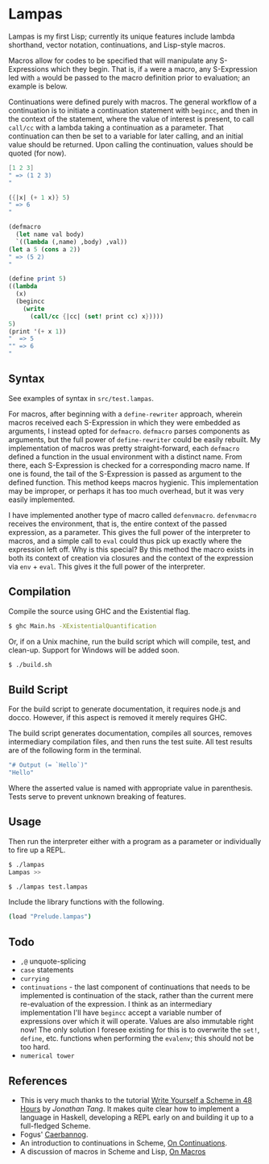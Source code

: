 Lampas
======
Lampas is my first Lisp; currently its unique features include lambda shorthand, vector notation, continuations, and Lisp-style macros. 

Macros allow for codes to be specified that will manipulate any S-Expressions which they begin. That is, if `a` were a macro, any S-Expression led with `a` would be passed to the macro definition prior to evaluation; an example is below. 

Continuations were defined purely with macros. The general workflow of a continuation is to initiate a continuation statement with `begincc`, and then in the context of the statement, where the value of interest is present, to call `call/cc` with a lambda taking a continuation as a parameter. That continuation can then be set to a variable for later calling, and an initial value should be returned. Upon calling the continuation, values should be quoted (for now).

```scheme
[1 2 3]
" => (1 2 3)
"

({|x| (+ 1 x)} 5)
" => 6
"

(defmacro 
  (let name val body) 
  `((lambda (,name) ,body) ,val))
(let a 5 (cons a 2))
" => (5 2)
"

(define print 5)    
((lambda 
  (x) 
  (begincc 
    (write 
      (call/cc {|cc| (set! print cc) x}))))
5)
(print '(+ x 1))
"  => 5
"" => 6
"
```

Syntax
------
See examples of syntax in `src/test.lampas`. 

For macros, after beginning with a `define-rewriter` approach, wherein macros received each S-Expression in which they were embedded as arguments, I instead opted for `defmacro`. `defmacro` parses components as arguments, but the full power of `define-rewriter` could be easily rebuilt. My implementation of macros was pretty straight-forward, each `defmacro` defined a function in the usual environment with a distinct name. From there, each S-Expression is checked for a corresponding macro name. If one is found, the tail of the S-Expression is passed as argument to the defined function. This method keeps macros hygienic. This implementation may be improper, or perhaps it has too much overhead, but it was very easily implemented.

I have implemented another type of macro called `defenvmacro`. `defenvmacro` receives the environment, that is, the entire context of the passed expression, as a parameter. This gives the full power of the interpreter to macros, and a simple call to `eval` could thus pick up exactly where the expression left off. Why is this special? By this method the macro exists in both its context of creation via closures and the context of the expression via `env` + `eval`. This gives it the full power of the interpreter.

Compilation
-----------
Compile the source using GHC and the Existential flag.

```sh
$ ghc Main.hs -XExistentialQuantification
```

Or, if on a Unix machine, run the build script which will compile, test, and clean-up. Support for Windows will be added soon.

```sh
$ ./build.sh
```

Build Script
------------
For the build script to generate documentation, it requires node.js and docco. However, if this aspect is removed it merely requires GHC.

The build script generates documentation, compiles all sources, removes intermediary compilation files, and then runs the test suite. All test results are of the following form in the terminal.

```scheme
"# Output (= `Hello`)"
"Hello"
```

Where the asserted value is named with appropriate value in parenthesis. Tests serve to prevent unknown breaking of features.

Usage
-----
Then run the interpreter either with a program as a parameter or individually to fire up a REPL.

```sh
$ ./lampas
Lampas >>
```

```sh
$ ./lampas test.lampas
```

Include the library functions with the following.

```sh
(load "Prelude.lampas")
```

Todo
-----
- `,@` unquote-splicing
- `case` statements
- `currying`
- `continuations` - the last component of continuations that needs to be implemented is continuation of the stack, rather than the current mere re-evaluation of the expression. I think as an intermediary implementation I'll have `begincc` accept a variable number of expressions over which it will operate. Values are also immutable right now! The only solution I foresee existing for this is to overwrite the `set!`, `define`, etc. functions when performing the `evalenv`; this should not be too hard.
- `numerical tower`

References
----------
- This is very much thanks to the tutorial [Write Yourself a Scheme in 48 Hours](http://en.wikibooks.org/wiki/Write_Yourself_a_Scheme_in_48_Hours) by *Jonathan Tang*. It makes quite clear how to implement a language in Haskell, developing a REPL early on and building it up to a full-fledged Scheme.
- Fogus' [Caerbannog](https://github.com/fogus/caerbannog).
- An introduction to continuations in Scheme, [On Continuations](http://dunsmor.com/lisp/onlisp/onlisp_24.html).
- A discussion of macros in Scheme and Lisp, [On Macros](ftp://ftp.cs.utexas.edu/pub/garbage/cs345/schintro-v13/schintro_130.html)